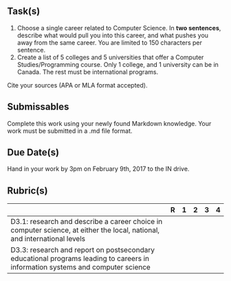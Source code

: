 Task(s)
-------
1. Choose a single career related to Computer Science.  In **two sentences**, describe what would pull you into this career, and what pushes you away from the same career.  You are limited to 150 characters per sentence.
2. Create a list of 5 colleges and 5 universities that offer a Computer Studies/Programming course.  Only 1 college, and 1 university can be in Canada.  The rest must be international programs.

Cite your sources (APA or MLA format accepted).

Submissables
------------
Complete this work using your newly found Markdown knowledge.  Your work must be submitted in a .md file format.

Due Date(s)
----------
Hand in your work by 3pm on February 9th, 2017 to the IN drive.


Rubric(s)
---------

| | R | 1 | 2 | 3 | 4 |
|---| --- | --- | --- | --- | --- |
|D3.1: research and describe a career choice in computer science, at either the local, national, and international levels | | | | | |
|D3.3: research and report on postsecondary educational programs leading to careers in information systems and computer science | | | | | |
